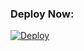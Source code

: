 

### Deploy Now:
[![Deploy](https://www.herokucdn.com/deploy/button.svg)](https://heroku.com/deploy?template=https://github.com/NoxiusDeveloperFoxim/Forward-Clientfoxim2/)

